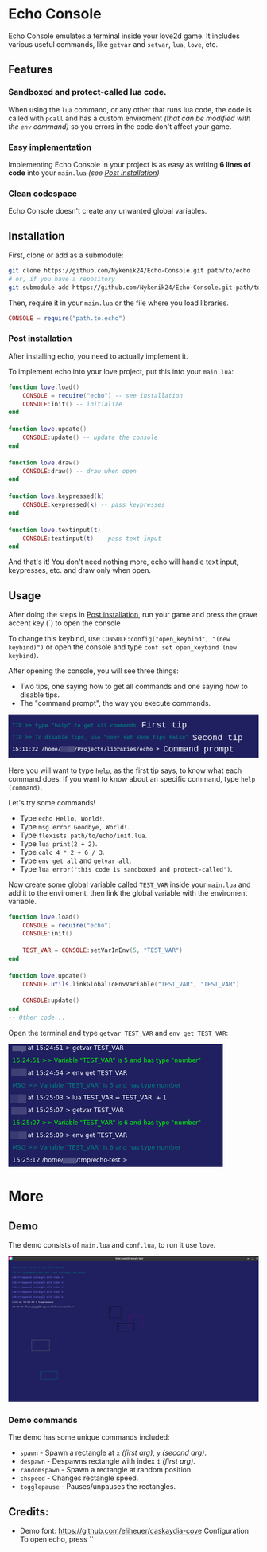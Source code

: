 # Echo Console
Echo Console emulates a terminal inside your love2d game. It includes various useful commands, like `getvar` and `setvar`, `lua`, `love`, etc.

## Features
### Sandboxed and protect-called lua code.
When using the `lua` command, or any other that runs lua code, the code is called with `pcall` and has a custom enviroment *(that can be modified with the `env` command)* so you errors in the code don't affect your game.

### Easy implementation
Implementing Echo Console in your project is as easy as writing **6 lines of code** into your `main.lua` *(see [Post installation](#post-installation))*

### Clean codespace
Echo Console doesn't create any unwanted global variables.

## Installation
First, clone or add as a submodule:
```bash
git clone https://github.com/Nykenik24/Echo-Console.git path/to/echo
# or, if you have a repository
git submodule add https://github.com/Nykenik24/Echo-Console.git path/to/echo
```
Then, require it in your `main.lua` or the file where you load libraries.
```lua
CONSOLE = require("path.to.echo")
```

### Post installation
After installing echo, you need to actually implement it.

To implement echo into your love project, put this into your `main.lua`:
```lua
function love.load()
	CONSOLE = require("echo") -- see installation
	CONSOLE:init() -- initialize
end

function love.update()
	CONSOLE:update() -- update the console
end

function love.draw()
	CONSOLE:draw() -- draw when open
end

function love.keypressed(k)
	CONSOLE:keypressed(k) -- pass keypresses
end

function love.textinput(t)
	CONSOLE:textinput(t) -- pass text input
end
```
And that's it! You don't need nothing more, echo will handle text input, keypresses, etc. and draw only when open.

## Usage
After doing the steps in [Post installation](#post-installation), run your game and press the grave accent key (`) to open the console

To change this keybind, use `CONSOLE:config("open_keybind", "(new keybind)")` or open the console and type `conf set open_keybind (new keybind)`.

After opening the console, you will see three things:

- Two tips, one saying how to get all commands and one saying how to disable tips.
- The "command prompt", the way you execute commands.

![Tips and command prompt](./media/usage1.png)

Here you will want to type `help`, as the first tip says, to know what each command does. If you want to know about an specific command, type `help (command)`.

Let's try some commands!

- Type `echo Hello, World!`.
- Type `msg error Goodbye, World!`.
- Type `flexists path/to/echo/init.lua`.
- Type `lua print(2 + 2)`.
- Type `calc 4 * 2 + 6 / 3`.
- Type `env get all` and `getvar all`.
- Type `lua error("this code is sandboxed and protect-called")`.

Now create some global variable called `TEST_VAR` inside your `main.lua` and add it to the enviroment, then link the global variable with the enviroment variable.
```lua
function love.load()
	CONSOLE = require("echo")
	CONSOLE:init()

	TEST_VAR = CONSOLE:setVarInEnv(5, "TEST_VAR")
end

function love.update()
	CONSOLE.utils.linkGlobalToEnvVariable("TEST_VAR", "TEST_VAR")

	CONSOLE:update()
end
-- Other code...
```
Open the terminal and type `getvar TEST_VAR` and `env get TEST_VAR`:

![Example](./media/usage2.png)


# More
## Demo
The demo consists of `main.lua` and `conf.lua`, to run it use `love`.

![Demo](./media/demo.png)

### Demo commands
The demo has some unique commands included:

- `spawn` - Spawn a rectangle at `x` *(first arg)*, `y` *(second arg)*.
- `despawn` - Despawns rectangle with index `i` *(first arg)*.
- `randomspawn` - Spawn a rectangle at random position.
- `chspeed` - Changes rectangle speed.
- `togglepause` - Pauses/unpauses the rectangles.

## Credits:
- Demo font: https://github.com/eliheuer/caskaydia-cove
 Configuration
To open echo, press ``
